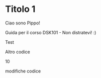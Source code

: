 # Titolo 1

Ciao sono Pippo!

Guida per il corso DSK101 - Non distratevi! :)

Test

Altro codice

10


modifiche codice
